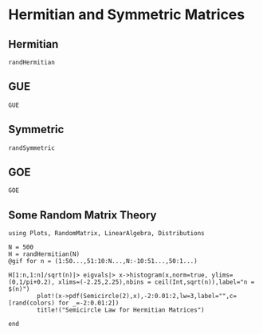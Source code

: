 # Hermitian and Symmetric Matrices

## Hermitian
```@docs
randHermitian
```
## GUE
```@docs
GUE
```

## Symmetric
```@docs
randSymmetric
```

## GOE
```@docs
GOE
```


## Some Random Matrix Theory

```@example
using Plots, RandomMatrix, LinearAlgebra, Distributions

N = 500
H = randHermitian(N)
@gif for n = (1:50...,51:10:N...,N:-10:51...,50:1...)

H[1:n,1:n]/sqrt(n)|> eigvals|> x->histogram(x,norm=true, ylims=(0,1/pi+0.2), xlims=(-2.25,2.25),nbins = ceil(Int,sqrt(n)),label="n = $(n)")
        plot!(x->pdf(Semicircle(2),x),-2:0.01:2,lw=3,label="",c=[rand(colors) for _=-2:0.01:2])
        title!("Semicircle Law for Hermitian Matrices")
        
end 

```